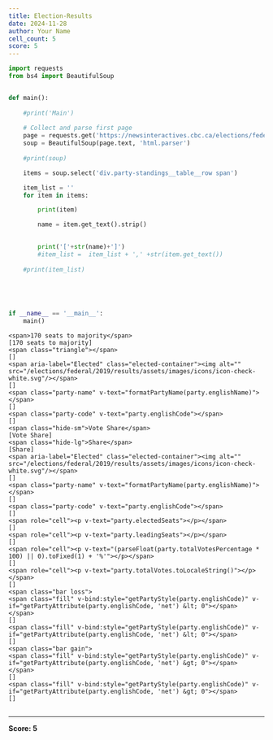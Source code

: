 ```yaml
---
title: Election-Results
date: 2024-11-28
author: Your Name
cell_count: 5
score: 5
---
```


```python
import requests
from bs4 import BeautifulSoup
```


```python

def main():
    
    #print('Main')
    
    # Collect and parse first page
    page = requests.get('https://newsinteractives.cbc.ca/elections/federal/2019/results/')
    soup = BeautifulSoup(page.text, 'html.parser')    
    
    #print(soup)    

    items = soup.select('div.party-standings__table__row span')

    item_list = ''
    for item in items:

        print(item)

        name = item.get_text().strip()

        
        print('['+str(name)+']')
        #item_list =  item_list + ',' +str(item.get_text())
    
    #print(item_list)
        

```


```python

        

```


```python
if __name__ == '__main__':
    main()


```

    <span>170 seats to majority</span>
    [170 seats to majority]
    <span class="triangle"></span>
    []
    <span aria-label="Elected" class="elected-container"><img alt="" src="/elections/federal/2019/results/assets/images/icons/icon-check-white.svg"/></span>
    []
    <span class="party-name" v-text="formatPartyName(party.englishName)"></span>
    []
    <span class="party-code" v-text="party.englishCode"></span>
    []
    <span class="hide-sm">Vote Share</span>
    [Vote Share]
    <span class="hide-lg">Share</span>
    [Share]
    <span aria-label="Elected" class="elected-container"><img alt="" src="/elections/federal/2019/results/assets/images/icons/icon-check-white.svg"/></span>
    []
    <span class="party-name" v-text="formatPartyName(party.englishName)"></span>
    []
    <span class="party-code" v-text="party.englishCode"></span>
    []
    <span role="cell"><p v-text="party.electedSeats"></p></span>
    []
    <span role="cell"><p v-text="party.leadingSeats"></p></span>
    []
    <span role="cell"><p v-text="(parseFloat(party.totalVotesPercentage * 100) || 0).toFixed(1) + '%'"></p></span>
    []
    <span role="cell"><p v-text="party.totalVotes.toLocaleString()"></p></span>
    []
    <span class="bar loss">
    <span class="fill" v-bind:style="getPartyStyle(party.englishCode)" v-if="getPartyAttribute(party.englishCode, 'net') &lt; 0"></span>
    </span>
    []
    <span class="fill" v-bind:style="getPartyStyle(party.englishCode)" v-if="getPartyAttribute(party.englishCode, 'net') &lt; 0"></span>
    []
    <span class="bar gain">
    <span class="fill" v-bind:style="getPartyStyle(party.englishCode)" v-if="getPartyAttribute(party.englishCode, 'net') &gt; 0"></span>
    </span>
    []
    <span class="fill" v-bind:style="getPartyStyle(party.englishCode)" v-if="getPartyAttribute(party.englishCode, 'net') &gt; 0"></span>
    []



```python

```


---
**Score: 5**
